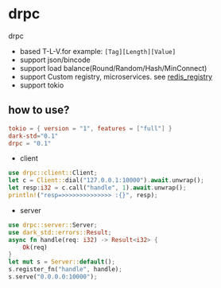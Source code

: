# drpc

drpc

* based T-L-V.for example:  ```[Tag][Length][Value]```
* support json/bincode
* support load balance(Round/Random/Hash/MinConnect)
* support Custom registry, microservices. see [redis_registry](example/src/redis_registry.rs)
* support tokio

## how to use?

```toml
tokio = { version = "1", features = ["full"] }
dark-std="0.1"
drpc = "0.1"
```

* client

```rust
use drpc::client::Client;
let c = Client::dial("127.0.0.1:10000").await.unwrap();
let resp:i32 = c.call("handle", 1).await.unwrap();
println!("resp=>>>>>>>>>>>>>> :{}", resp);
```

* server

```rust
use drpc::server::Server;
use dark_std::errors::Result;
async fn handle(req: i32) -> Result<i32> {
    Ok(req)
}
let mut s = Server::default();
s.register_fn("handle", handle);
s.serve("0.0.0.0:10000");
```
